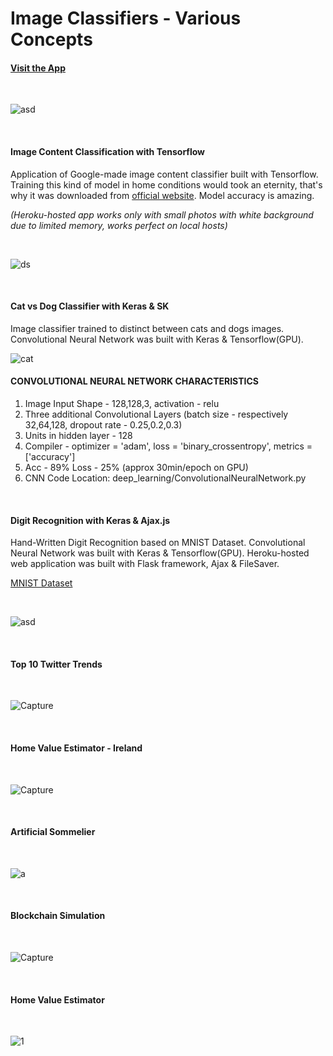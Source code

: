 # Image Classifiers - Various Concepts

#### [Visit the App](https://www.unflasked.com/)

<br>

![asd](https://user-images.githubusercontent.com/26208598/84371745-072b9500-abd2-11ea-9b2b-377a3ffa1a81.PNG)

<br>




#### Image Content Classification with Tensorflow

Application of Google-made image content classifier built with Tensorflow. Training this kind of model in home conditions would took an eternity, that's why it was downloaded from 
[official website](https://www.tensorflow.org/tutorials/images/image_recognition). Model accuracy is amazing.

*(Heroku-hosted app works only with small photos with white background due to limited memory, works perfect on local hosts)*

<br>

![ds](https://user-images.githubusercontent.com/26208598/85521461-3099e700-b5fc-11ea-860b-fa05ddf93605.PNG)


<br>


#### Cat vs Dog Classifier with Keras & SK

Image classifier trained to distinct between cats and dogs images. Convolutional Neural Network was built with Keras & Tensorflow(GPU).

![cat](https://user-images.githubusercontent.com/26208598/85835745-7c2fca80-b78d-11ea-8b5e-4ac2921e14c1.PNG)


#### CONVOLUTIONAL NEURAL NETWORK CHARACTERISTICS

1. Image Input Shape - 128,128,3, activation - relu
2. Three additional Convolutional Layers (batch size - respectively 32,64,128, dropout rate - 0.25,0.2,0.3)
3. Units in hidden layer - 128
4. Compiler - optimizer = 'adam', loss = 'binary_crossentropy', metrics = ['accuracy']
5. Acc - 89% Loss - 25% (approx 30min/epoch on GPU)
6. CNN Code Location: deep_learning/ConvolutionalNeuralNetwork.py

<br>



#### Digit Recognition with Keras & Ajax.js

Hand-Written Digit Recognition based on MNIST Dataset. Convolutional Neural Network was built with Keras & Tensorflow(GPU). 
Heroku-hosted web application was built with Flask framework, Ajax & FileSaver. 

[MNIST Dataset](http://yann.lecun.com/exdb/mnist/)

<br>

![asd](https://user-images.githubusercontent.com/26208598/85919256-a3f06280-b861-11ea-854d-05deda33e34b.PNG)

<br>

#### Top 10 Twitter Trends

<br>

![Capture](https://user-images.githubusercontent.com/26208598/85956118-78619b00-b97b-11ea-9e04-38d1df75fe01.PNG)


<br>

#### Home Value Estimator - Ireland

<br>

![Capture](https://user-images.githubusercontent.com/26208598/85983263-19357200-b9df-11ea-96f1-1c3f8f8c4ca3.PNG)

<br>

#### Artificial Sommelier

<br>

![a](https://user-images.githubusercontent.com/26208598/86100265-836a1780-bab0-11ea-86dc-9bb504916a4f.PNG)

<br>

#### Blockchain Simulation

<br>

![Capture](https://user-images.githubusercontent.com/26208598/86210190-1320cc00-bb6c-11ea-90e5-fdaeb54535b7.PNG)

<br>

#### Home Value Estimator

<br>

![1](https://user-images.githubusercontent.com/26208598/91170318-9d9b2d00-e6d0-11ea-8fd4-a4fe5216bc35.PNG)

<br>